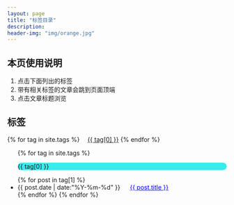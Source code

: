 ```yaml
---
layout: page
title: "标签目录"
description: 
header-img: "img/orange.jpg"  
---
```


## 本页使用说明

1. 点击下面列出的标签
2. 带有相关标签的文章会跳到页面顶端
3. 点击文章标题浏览

## 标签

<!--列出所有文章的标签-->
<div id='tag_cloud'>
{% for tag in site.tags %}
&emsp;<a href="#{{ tag[0] }}" title="{{ tag[0] }}"  target="_self"   style=" background-color:rgb(200, 199, 199）;  -webkit-border-radius: 9px; -moz-border-radius: 9px; border-radius: 9px;">{{ tag[0] }}</a>
{% endfor %}
</div>

<ul class="listing">
{% for tag in site.tags %}
  <br/>
  <p class="listing-seperator" id="{{ tag[0] }}" style=" background-color:rgb(55, 236, 236);   -webkit-border-radius: 9px; -moz-border-radius: 9px; border-radius: 9px;" >{{ tag[0] }}</p>
{% for post in tag[1] %}
  <li class="listing-item">
  <time datetime="{{ post.date | date:"%Y-%m-%d" }}">{{ post.date | date:"%Y-%m-%d" }}</time>
&emsp;
  <a href="{{ post.url }}" title="{{ post.title }}" style="color:blue">{{ post.title }}</a>
  </li>
{% endfor %}
{% endfor %}
</ul>
